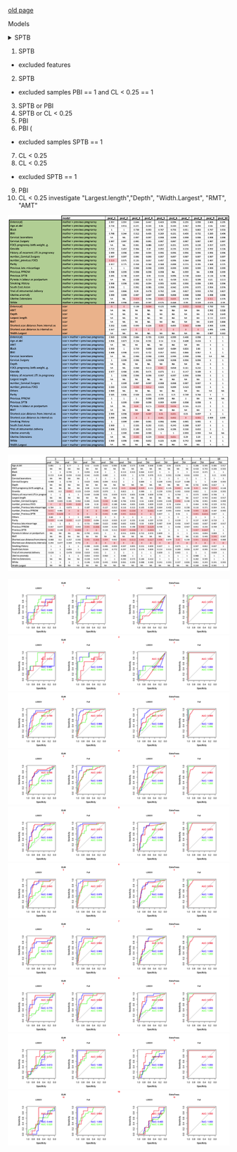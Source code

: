 [old page](old.md)

Models
<details>
  <summary>SPTB</summary>
  <br> (the same as the previous one)
  <br>
  <pre>
| model                              | N   | cases | controls | features                                                                                                                                                                                                                                                                                                                                                                                                                                                                                                                                                                                                                                                   | number |
|------------------------------------|-----|-------|----------|------------------------------------------------------------------------------------------------------------------------------------------------------------------------------------------------------------------------------------------------------------------------------------------------------------------------------------------------------------------------------------------------------------------------------------------------------------------------------------------------------------------------------------------------------------------------------------------------------------------------------------------------------------|--------|
| scar + mather + previous pregnancy | 196 | 8     | 188      | White, Black, South.East.Asian, Others, Smoking.History, Previous.SPTB, Previous.PPROM, <br>Previous.late.miscarriage, Cervical.Surgery, Uterine.anomaly, History.of.recurrent.UTI.in.pregnancy, <br>Trial.of.intrumental.delivery, BMI, Age.at.del, Gravida, Parity, number_Previous.SPTB, number_Previous.PPROM, <br>number_Previous.late.miscarriage, number_Cervical.Surgery, number_previous.FDCS, <br>Shortest.scar.distance.to.internal.os, Shortest.scar.distance.from.internal.os                                                                                                                                                                 | 1      |
| mather + previous pregnancy        | 196 | 8     | 188      | White, Black, South.East.Asian, Others, Smoking.History, Previous.SPTB, Previous.PPROM, <br>Previous.late.miscarriage, Cervical.Surgery, Uterine.anomaly, History.of.recurrent.UTI.in.pregnancy, <br>Trial.of.intrumental.delivery, BMI, Age.at.del, Gravida, Parity, number_Previous.SPTB, number_Previous.PPROM, <br>number_Previous.late.miscarriage, number_Cervical.Surgery, number_previous.FDCS                                                                                                                                                                                                                                                     | 1      |
| scar                               | 196 | 8     | 188      | Shortest.scar.distance.to.internal.os, Shortest.scar.distance.from.internal.os                                                                                                                                                                                                                                                                                                                                                                                                                                                                                                                                                                             | 1      |
| scar + mather + previous pregnancy | 170 | 6     | 164      | White, Black, South.East.Asian, Others, Smoking.History, Previous.SPTB, Previous.PPROM, <br>Previous.late.miscarriage, Cervical.Surgery, Uterine.anomaly, History.of.recurrent.UTI.in.pregnancy, <br>Trial.of.intrumental.delivery, BMI, Age.at.del, Gravida, Parity, number_Previous.SPTB, number_Previous.PPROM, <br>number_Previous.late.miscarriage, number_Cervical.Surgery, number_previous.FDCS, <br>Shortest.scar.distance.to.internal.os, Shortest.scar.distance.from.internal.os                                                                                                                                                                 | 2      |
| mather + previous pregnancy        | 170 | 6     | 164      | White, Black, South.East.Asian, Others, Smoking.History, Previous.SPTB, Previous.PPROM, <br>Previous.late.miscarriage, Cervical.Surgery, Uterine.anomaly, History.of.recurrent.UTI.in.pregnancy, <br>Trial.of.intrumental.delivery, BMI, Age.at.del, Gravida, Parity, number_Previous.SPTB, number_Previous.PPROM, <br>number_Previous.late.miscarriage, number_Cervical.Surgery, number_previous.FDCS                                                                                                                                                                                                                                                     | 2      |
| scar                               | 170 | 6     | 164      | Shortest.scar.distance.to.internal.os, Shortest.scar.distance.from.internal.os                                                                                                                                                                                                                                                                                                                                                                                                                                                                                                                                                                             | 2      |
| scar + mather + previous pregnancy | 196 | 31    | 165      | White, Black, South.East.Asian, Others, Smoking.History, Previous.SPTB, Previous.PPROM, <br>Previous.late.miscarriage, Cervical.Surgery, Uterine.anomaly, History.of.recurrent.UTI.in.pregnancy, <br>Trial.of.intrumental.delivery, Uterine.Extensions, Cervical.lacerations, Pyrexia.in.labour.or.postpartum, <br>BMI, Age.at.del, Gravida, Parity, number_Previous.SPTB, number_Previous.PPROM, number_Previous.late.miscarriage, <br>number_Cervical.Surgery, number_previous.FDCS, FDCS.pregnancy.birth.weight..g., <br>Shortest.scar.distance.to.internal.os, Shortest.scar.distance.from.internal.os                                                 | 3      |
| mather + previous pregnancy        | 196 | 31    | 165      | White, Black, South.East.Asian, Others, Smoking.History, Previous.SPTB, Previous.PPROM, <br>Previous.late.miscarriage, Cervical.Surgery, Uterine.anomaly, History.of.recurrent.UTI.in.pregnancy, <br>Trial.of.intrumental.delivery, Uterine.Extensions, Cervical.lacerations, Pyrexia.in.labour.or.postpartum, <br>BMI, Age.at.del, Gravida, Parity, number_Previous.SPTB, number_Previous.PPROM, number_Previous.late.miscarriage, <br>number_Cervical.Surgery, number_previous.FDCS, FDCS.pregnancy.birth.weight..g.                                                                                                                                     | 3      |
| scar                               | 196 | 31    | 165      | Shortest.scar.distance.to.internal.os, Shortest.scar.distance.from.internal.os                                                                                                                                                                                                                                                                                                                                                                                                                                                                                                                                                                             | 3      |
| scar + mather + previous pregnancy | 196 | 26    | 170      | White, Black, South.East.Asian, Others, Smoking.History, Previous.SPTB, Previous.PPROM, <br>Previous.late.miscarriage, Cervical.Surgery, Uterine.anomaly, History.of.recurrent.UTI.in.pregnancy, <br>Trial.of.intrumental.delivery, Uterine.Extensions, Cervical.lacerations, Pyrexia.in.labour.or.postpartum, <br>BMI, Age.at.del, Gravida, Parity, number_Previous.SPTB, number_Previous.PPROM, number_Previous.late.miscarriage, <br>number_Cervical.Surgery, number_previous.FDCS, FDCS.pregnancy.birth.weight..g., <br>Shortest.scar.distance.to.internal.os, Shortest.scar.distance.from.internal.os                                                 | 4      |
| mather + previous pregnancy        | 196 | 26    | 170      | White, Black, South.East.Asian, Others, Smoking.History, Previous.SPTB, Previous.PPROM, <br>Previous.late.miscarriage, Cervical.Surgery, Uterine.anomaly, History.of.recurrent.UTI.in.pregnancy, <br>Trial.of.intrumental.delivery, Uterine.Extensions, Cervical.lacerations, Pyrexia.in.labour.or.postpartum, <br>BMI, Age.at.del, Gravida, Parity, number_Previous.SPTB, number_Previous.PPROM, number_Previous.late.miscarriage, <br>number_Cervical.Surgery, number_previous.FDCS, FDCS.pregnancy.birth.weight..g.                                                                                                                                     | 4      |
| scar                               | 196 | 26    | 170      | Shortest.scar.distance.to.internal.os, Shortest.scar.distance.from.internal.os                                                                                                                                                                                                                                                                                                                                                                                                                                                                                                                                                                             | 4      |
| scar + mather + previous pregnancy | 196 | 25    | 171      | White, Black, South.East.Asian, Others, Smoking.History, Previous.SPTB, Previous.PPROM, <br>Previous.late.miscarriage, Cervical.Surgery, Uterine.anomaly, History.of.recurrent.UTI.in.pregnancy, <br>Trial.of.intrumental.delivery, Uterine.Extensions, Cervical.lacerations, Pyrexia.in.labour.or.postpartum, <br>BMI, Age.at.del, Gravida, Parity, number_Previous.SPTB, number_Previous.PPROM, number_Previous.late.miscarriage, <br>number_Cervical.Surgery, number_previous.FDCS, FDCS.pregnancy.birth.weight..g., <br>Shortest.scar.distance.to.internal.os, Shortest.scar.distance.from.internal.os                                                 | 5      |
| mather + previous pregnancy        | 196 | 25    | 171      | White, Black, South.East.Asian, Others, Smoking.History, Previous.SPTB, Previous.PPROM, <br>Previous.late.miscarriage, Cervical.Surgery, Uterine.anomaly, History.of.recurrent.UTI.in.pregnancy, <br>Trial.of.intrumental.delivery, Uterine.Extensions, Cervical.lacerations, Pyrexia.in.labour.or.postpartum, <br>BMI, Age.at.del, Gravida, Parity, number_Previous.SPTB, number_Previous.PPROM, number_Previous.late.miscarriage, <br>number_Cervical.Surgery, number_previous.FDCS, FDCS.pregnancy.birth.weight..g.                                                                                                                                     | 5      |
| scar                               | 196 | 25    | 171      | Shortest.scar.distance.to.internal.os, Shortest.scar.distance.from.internal.os                                                                                                                                                                                                                                                                                                                                                                                                                                                                                                                                                                             | 5      |
| scar + mather + previous pregnancy | 188 | 23    | 165      | White, Black, South.East.Asian, Others, Smoking.History, Previous.SPTB, Previous.PPROM, <br>Previous.late.miscarriage, Cervical.Surgery, Uterine.anomaly, History.of.recurrent.UTI.in.pregnancy, <br>Trial.of.intrumental.delivery, Uterine.Extensions, Cervical.lacerations, Pyrexia.in.labour.or.postpartum, <br>BMI, Age.at.del, Gravida, Parity, number_Previous.SPTB, number_Previous.PPROM, number_Previous.late.miscarriage, <br>number_Cervical.Surgery, number_previous.FDCS, FDCS.pregnancy.birth.weight..g., <br>Shortest.scar.distance.to.internal.os, Shortest.scar.distance.from.internal.os                                                 | 6      |
| mather + previous pregnancy        | 188 | 23    | 165      | White, Black, South.East.Asian, Others, Smoking.History, Previous.SPTB, Previous.PPROM, <br>Previous.late.miscarriage, Cervical.Surgery, Uterine.anomaly, History.of.recurrent.UTI.in.pregnancy, <br>Trial.of.intrumental.delivery, Uterine.Extensions, Cervical.lacerations, Pyrexia.in.labour.or.postpartum, <br>BMI, Age.at.del, Gravida, Parity, number_Previous.SPTB, number_Previous.PPROM, number_Previous.late.miscarriage, <br>number_Cervical.Surgery, number_previous.FDCS, FDCS.pregnancy.birth.weight..g.                                                                                                                                     | 6      |
| scar                               | 188 | 23    | 165      | Shortest.scar.distance.to.internal.os, Shortest.scar.distance.from.internal.os                                                                                                                                                                                                                                                                                                                                                                                                                                                                                                                                                                             | 6      |
| scar + mather + previous pregnancy | 196 | 20    | 176      | White, Black, South.East.Asian, Others, Smoking.History, Previous.SPTB, Previous.PPROM, <br>Previous.late.miscarriage, Cervical.Surgery, Uterine.anomaly, History.of.recurrent.UTI.in.pregnancy, <br>Trial.of.intrumental.delivery, Uterine.Extensions, Cervical.lacerations, Pyrexia.in.labour.or.postpartum, <br>BMI, Age.at.del, Gravida, Parity, number_Previous.SPTB, number_Previous.PPROM, number_Previous.late.miscarriage, <br>number_Cervical.Surgery, number_previous.FDCS, FDCS.pregnancy.birth.weight..g., <br>Shortest.scar.distance.to.internal.os, Shortest.scar.distance.from.internal.os                                                 | 7      |
| mather + previous pregnancy        | 196 | 20    | 176      | White, Black, South.East.Asian, Others, Smoking.History, Previous.SPTB, Previous.PPROM, <br>Previous.late.miscarriage, Cervical.Surgery, Uterine.anomaly, History.of.recurrent.UTI.in.pregnancy, <br>Trial.of.intrumental.delivery, Uterine.Extensions, Cervical.lacerations, Pyrexia.in.labour.or.postpartum, <br>BMI, Age.at.del, Gravida, Parity, number_Previous.SPTB, number_Previous.PPROM, number_Previous.late.miscarriage, <br>number_Cervical.Surgery, number_previous.FDCS, FDCS.pregnancy.birth.weight..g.                                                                                                                                     | 7      |
| scar                               | 196 | 20    | 176      | Shortest.scar.distance.to.internal.os, Shortest.scar.distance.from.internal.os                                                                                                                                                                                                                                                                                                                                                                                                                                                                                                                                                                             | 7      |
| scar + mather + previous pregnancy | 188 | 18    | 170      | White, Black, South.East.Asian, Others, Smoking.History, Previous.SPTB, Previous.PPROM, <br>Previous.late.miscarriage, Cervical.Surgery, Uterine.anomaly, History.of.recurrent.UTI.in.pregnancy, <br>Trial.of.intrumental.delivery, Uterine.Extensions, Cervical.lacerations, Pyrexia.in.labour.or.postpartum, <br>BMI, Age.at.del, Gravida, Parity, number_Previous.SPTB, number_Previous.PPROM, number_Previous.late.miscarriage, <br>number_Cervical.Surgery, number_previous.FDCS, FDCS.pregnancy.birth.weight..g., <br>Shortest.scar.distance.to.internal.os, Shortest.scar.distance.from.internal.os                                                 | 8      |
| mather + previous pregnancy        | 188 | 18    | 170      | White, Black, South.East.Asian, Others, Smoking.History, Previous.SPTB, Previous.PPROM, <br>Previous.late.miscarriage, Cervical.Surgery, Uterine.anomaly, History.of.recurrent.UTI.in.pregnancy, <br>Trial.of.intrumental.delivery, Uterine.Extensions, Cervical.lacerations, Pyrexia.in.labour.or.postpartum, <br>BMI, Age.at.del, Gravida, Parity, number_Previous.SPTB, number_Previous.PPROM, number_Previous.late.miscarriage, <br>number_Cervical.Surgery, number_previous.FDCS, FDCS.pregnancy.birth.weight..g.                                                                                                                                     | 8      |
| scar                               | 188 | 18    | 170      | Shortest.scar.distance.to.internal.os, Shortest.scar.distance.from.internal.os                                                                                                                                                                                                                                                                                                                                                                                                                                                                                                                                                                             | 8      |
| scar + mather + previous pregnancy | 196 | 25    | 171      | White, Black, South.East.Asian, Others, Smoking.History, Previous.SPTB, Previous.PPROM, <br>Previous.late.miscarriage, Cervical.Surgery, Uterine.anomaly, History.of.recurrent.UTI.in.pregnancy, <br>Trial.of.intrumental.delivery, Uterine.Extensions, Cervical.lacerations, Pyrexia.in.labour.or.postpartum, <br>BMI, Age.at.del, Gravida, Parity, number_Previous.SPTB, number_Previous.PPROM, number_Previous.late.miscarriage, <br>number_Cervical.Surgery, number_previous.FDCS, FDCS.pregnancy.birth.weight..g., <br>Shortest.scar.distance.to.internal.os, Largest.length, Depth, Width.Largest, RMT, AMT, Shortest.scar.distance.from.internal.os | 9      |
| mather + previous pregnancy        | 196 | 25    | 171      | White, Black, South.East.Asian, Others, Smoking.History, Previous.SPTB, Previous.PPROM, <br>Previous.late.miscarriage, Cervical.Surgery, Uterine.anomaly, History.of.recurrent.UTI.in.pregnancy, <br>Trial.of.intrumental.delivery, Uterine.Extensions, Cervical.lacerations, Pyrexia.in.labour.or.postpartum, <br>BMI, Age.at.del, Gravida, Parity, number_Previous.SPTB, number_Previous.PPROM, number_Previous.late.miscarriage, <br>number_Cervical.Surgery, number_previous.FDCS, FDCS.pregnancy.birth.weight..g.                                                                                                                                     | 9      |
| scar                               | 196 | 25    | 171      | Shortest.scar.distance.to.internal.os, Largest.length, Depth, Width.Largest, RMT, AMT, Shortest.scar.distance.from.internal.os                                                                                                                                                                                                                                                                                                                                                                                                                                                                                                                             | 9      |
| scar + mather + previous pregnancy | 196 | 20    | 176      | White, Black, South.East.Asian, Others, Smoking.History, Previous.SPTB, Previous.PPROM, <br>Previous.late.miscarriage, Cervical.Surgery, Uterine.anomaly, History.of.recurrent.UTI.in.pregnancy, <br>Trial.of.intrumental.delivery, Uterine.Extensions, Cervical.lacerations, Pyrexia.in.labour.or.postpartum, <br>BMI, Age.at.del, Gravida, Parity, number_Previous.SPTB, number_Previous.PPROM, number_Previous.late.miscarriage, <br>number_Cervical.Surgery, number_previous.FDCS, FDCS.pregnancy.birth.weight..g., <br>Shortest.scar.distance.to.internal.os, Largest.length, Depth, Width.Largest, RMT, AMT, Shortest.scar.distance.from.internal.os | 10     |
| mather + previous pregnancy        | 196 | 20    | 176      | White, Black, South.East.Asian, Others, Smoking.History, Previous.SPTB, Previous.PPROM, <br>Previous.late.miscarriage, Cervical.Surgery, Uterine.anomaly, History.of.recurrent.UTI.in.pregnancy, <br>Trial.of.intrumental.delivery, Uterine.Extensions, Cervical.lacerations, Pyrexia.in.labour.or.postpartum, <br>BMI, Age.at.del, Gravida, Parity, number_Previous.SPTB, number_Previous.PPROM, number_Previous.late.miscarriage, <br>number_Cervical.Surgery, number_previous.FDCS, FDCS.pregnancy.birth.weight..g.                                                                                                                                     | 10     |
| scar                               | 196 | 20    | 176      | Shortest.scar.distance.to.internal.os, Largest.length, Depth, Width.Largest, RMT, AMT, <br>Shortest.scar.distance.from.internal.os                                                                                                                                                                                                                                                                                                                                                                                                                                                                                                                         | 10     |

  </pre>
</details>

1. SPTB
- excluded features 
2. SPTB
- excluded samples PBI == 1 and CL < 0.25 == 1 					
3. SPTB  or PBI						
4. SPTB or CL < 0.25						
5. PBI						
6. PBI (
- excluded samples SPTB == 1
7. CL < 0.25						
8. CL < 0.25 
- excluded SPTB == 1
9. PBI 					
10. CL < 0.25 investigate "Largest.length","Depth", "Width.Largest", "RMT", "AMT"	


![Image](./data/multiparam_glm.png)

![Image](./data/one_param_tests.png)

![Image](./data/1common.png)
![Image](./data/2common.png)
![Image](./data/3common.png)
![Image](./data/4common.png)
![Image](./data/5common.png)
![Image](./data/6common.png)
![Image](./data/7common.png)
![Image](./data/8common.png)
![Image](./data/9common.png)
![Image](./data/10common.png)



